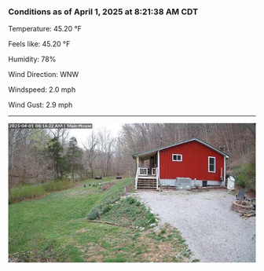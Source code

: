 ### Conditions as of April 1, 2025 at 8:21:38 AM CDT 

Temperature: 45.20 &deg;F

Feels like: 45.20 &deg;F

Humidity: 78%

Wind Direction: WNW

Windspeed: 2.0 mph

Wind Gust: 2.9 mph

---

<img src="./images/latest.jpeg"/>

